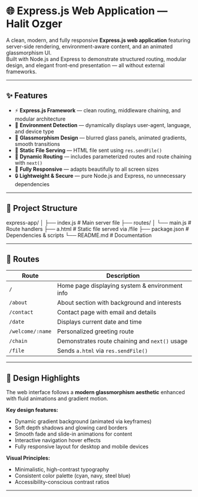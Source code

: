 # 🌐 Express.js Web Application — Halit Ozger

A clean, modern, and fully responsive **Express.js web application** featuring server-side rendering, environment-aware content, and an animated glassmorphism UI.  
Built with Node.js and Express to demonstrate structured routing, modular design, and elegant front-end presentation — all without external frameworks.

---

## ✨ Features

- ⚡ **Express.js Framework** — clean routing, middleware chaining, and modular architecture  
- 🧠 **Environment Detection** — dynamically displays user-agent, language, and device type  
- 🎨 **Glassmorphism Design** — blurred glass panels, animated gradients, smooth transitions  
- 📄 **Static File Serving** — HTML file sent using `res.sendFile()`  
- 🧩 **Dynamic Routing** — includes parameterized routes and route chaining with `next()`  
- 📱 **Fully Responsive** — adapts beautifully to all screen sizes  
- 🔒 **Lightweight & Secure** — pure Node.js and Express, no unnecessary dependencies  

---

## 🧱 Project Structure
express-app/
│
├── index.js               # Main server file
├── routes/
│   └── main.js            # Route handlers
├── a.html                 # Static file served via /file
├── package.json           # Dependencies & scripts
└── README.md              # Documentation

---

## 🧭 Routes

| Route | Description |
|-------|--------------|
| `/` | Home page displaying system & environment info |
| `/about` | About section with background and interests |
| `/contact` | Contact page with email and details |
| `/date` | Displays current date and time |
| `/welcome/:name` | Personalized greeting route |
| `/chain` | Demonstrates route chaining and `next()` usage |
| `/file` | Sends `a.html` via `res.sendFile()` |

---

## 🎨 Design Highlights

The web interface follows a **modern glassmorphism aesthetic** enhanced with fluid animations and gradient motion.  

**Key design features:**
- Dynamic gradient background (animated via keyframes)
- Soft depth shadows and glowing card borders
- Smooth fade and slide-in animations for content
- Interactive navigation hover effects
- Fully responsive layout for desktop and mobile devices

**Visual Principles:**
- Minimalistic, high-contrast typography  
- Consistent color palette (cyan, navy, steel blue)  
- Accessibility-conscious contrast ratios  

---